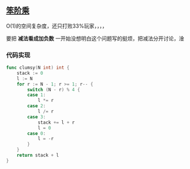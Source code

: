 ## [笨阶乘](https://leetcode-cn.com/problems/clumsy-factorial/)

O(1)的空间复杂度，还只打败33%玩家，，，，

要把 **减法看成加负数**  一开始没想明白这个问题写的挺烦，把减法分开讨论，淦

### 代码实现

```go
func clumsy(N int) int {
	stack := 0
	l := N
	for r := N - 1; r >= 1; r-- {
		switch (N - r) % 4 {
		case 1:
			l *= r
		case 2:
			l /= r
		case 3:
			stack += l + r
			l = 0
		case 0:
			l = -r
		}
	}
	return stack + l
}
```

